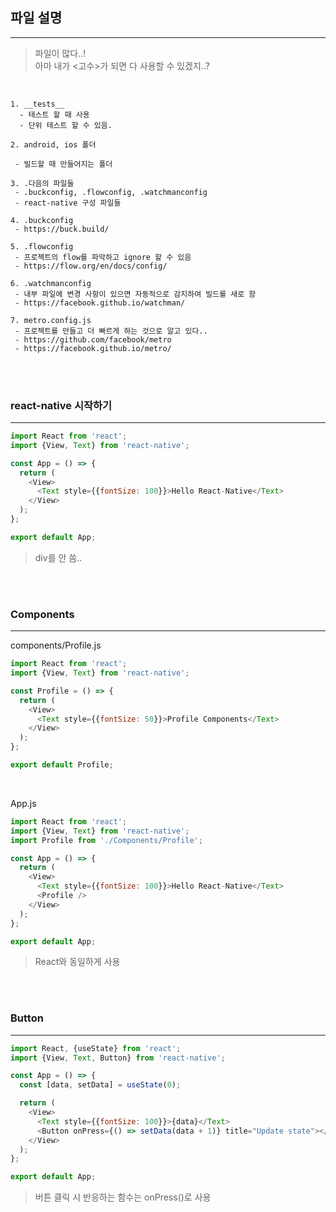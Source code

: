 ## 파일 설명

---

> 파일이 많다..!
> <br> 아마 내가 <고수>가 되면 다 사용할 수 있겠지..?

<br>

```
1. __tests__
  - 테스트 할 때 사용
  - 단위 테스트 할 수 있음.

2. android, ios 폴더

 - 빌드할 때 만들어지는 폴더

3. .다음의 파일들
 - .buckconfig, .flowconfig, .watchmanconfig
 - react-native 구성 파일들

4. .buckconfig
 - https://buck.build/

5. .flowconfig
 - 프로젝트의 flow를 파악하고 ignore 할 수 있음
 - https://flow.org/en/docs/config/

6. .watchmanconfig
 - 내부 파일에 변경 사항이 있으면 자동적으로 감지하여 빌드를 새로 함
 - https://facebook.github.io/watchman/

7. metro.config.js
 - 프로젝트를 만들고 더 빠르게 하는 것으로 알고 있다..
 - https://github.com/facebook/metro
 - https://facebook.github.io/metro/

```

<br>
<br>

### react-native 시작하기

---

```js
import React from 'react';
import {View, Text} from 'react-native';

const App = () => {
  return (
    <View>
      <Text style={{fontSize: 100}}>Hello React-Native</Text>
    </View>
  );
};

export default App;
```

> div를 안 씀..

<br>
<br>

### Components

---

components/Profile.js

```js
import React from 'react';
import {View, Text} from 'react-native';

const Profile = () => {
  return (
    <View>
      <Text style={{fontSize: 50}}>Profile Components</Text>
    </View>
  );
};

export default Profile;
```

<br>

App.js

```js
import React from 'react';
import {View, Text} from 'react-native';
import Profile from './Components/Profile';

const App = () => {
  return (
    <View>
      <Text style={{fontSize: 100}}>Hello React-Native</Text>
      <Profile />
    </View>
  );
};

export default App;
```

> React와 동일하게 사용

<br>
<br>

### Button

---

```js
import React, {useState} from 'react';
import {View, Text, Button} from 'react-native';

const App = () => {
  const [data, setData] = useState(0);

  return (
    <View>
      <Text style={{fontSize: 100}}>{data}</Text>
      <Button onPress={() => setData(data + 1)} title="Update state"></Button>
    </View>
  );
};

export default App;
```

> 버튼 클릭 시 반응하는 함수는 onPress()로 사용
